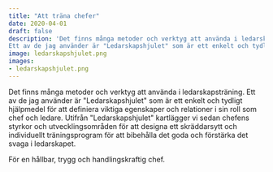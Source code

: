 ```yaml
---
title: "Att träna chefer"
date: 2020-04-01
draft: false
description: 'Det finns många metoder och verktyg att använda i ledarskapsträning.
Ett av de jag använder är "Ledarskapshjulet" som är ett enkelt och tydligt hjälpmedel för att definiera viktiga egenskaper och relationer i sin roll som chef och ledare.'
image: ledarskapshjulet.png
images:
- ledarskapshjulet.png
---
```


Det finns många metoder och verktyg att använda i ledarskapsträning.
Ett av de jag använder är "Ledarskapshjulet" som är ett enkelt och tydligt hjälpmedel för att definiera viktiga egenskaper och relationer i sin roll som chef och ledare.
Utifrån "Ledarskapshjulet" kartlägger vi sedan chefens styrkor och utvecklingsområden för att designa ett skräddarsytt och individuellt träningsprogram för att bibehålla det goda och förstärka det svaga i ledarskapet.

För en hållbar, trygg och handlingskraftig chef.
